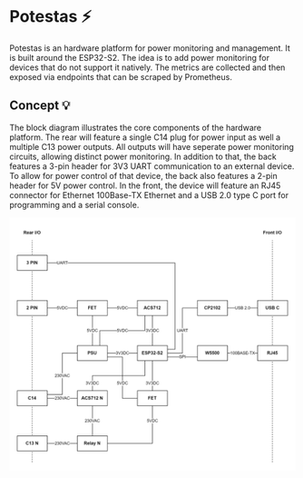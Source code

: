 # Potestas ⚡

Potestas is an hardware platform for power monitoring and management. It is built around the ESP32-S2. The idea is to add power monitoring for devices that do not support it natively. The metrics are collected and then exposed via endpoints that can be scraped by Prometheus.

## Concept 💡

The block diagram illustrates the core components of the hardware platform. The rear will feature a single C14 plug for power input as well a multiple C13 power outputs. All outputs will have seperate power monitoring circuits, allowing distinct power monitoring. In addition to that, the back features a 3-pin header for 3V3 UART communication to an external device. To allow for power control of that device, the back also features a 2-pin header for 5V power control. In the front, the device will feature an RJ45 connector for Ethernet 100Base-TX Ethernet and a USB 2.0 type C port for programming and a serial console.

![Block diagram](./assets/potestas.drawio.png)
